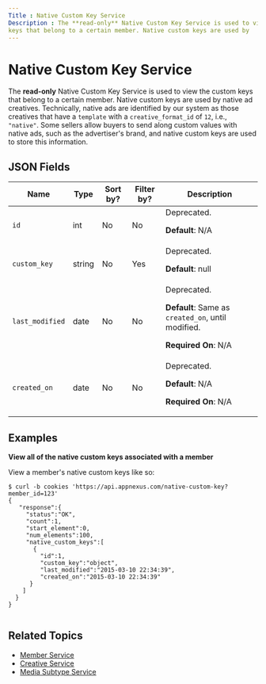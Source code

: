 ```yaml
---
Title : Native Custom Key Service
Description : The **read-only** Native Custom Key Service is used to view the custom
keys that belong to a certain member. Native custom keys are used by
---
```



# Native Custom Key Service



The **read-only** Native Custom Key Service is used to view the custom
keys that belong to a certain member. Native custom keys are used by
native ad creatives. Technically, native ads are identified by our
system as those creatives that have a `template` with a
`creative_format_id` of `12`, i.e., `"native"`. Some sellers allow
buyers to send along custom values with native ads, such as the
advertiser's brand, and native custom keys are used to store this
information.



## JSON Fields

<table class="table">
<thead class="thead">
<tr class="header row">
<th id="ID-0000231f__entry__1" class="entry colsep-1 rowsep-1">Name</th>
<th id="ID-0000231f__entry__2" class="entry colsep-1 rowsep-1">Type</th>
<th id="ID-0000231f__entry__3" class="entry colsep-1 rowsep-1">Sort
by?</th>
<th id="ID-0000231f__entry__4" class="entry colsep-1 rowsep-1">Filter
by?</th>
<th id="ID-0000231f__entry__5"
class="entry colsep-1 rowsep-1">Description</th>
</tr>
</thead>
<tbody class="tbody">
<tr class="odd row">
<td class="entry colsep-1 rowsep-1"
headers="ID-0000231f__entry__1"><code class="ph codeph">id</code></td>
<td class="entry colsep-1 rowsep-1"
headers="ID-0000231f__entry__2">int</td>
<td class="entry colsep-1 rowsep-1"
headers="ID-0000231f__entry__3">No</td>
<td class="entry colsep-1 rowsep-1"
headers="ID-0000231f__entry__4">No</td>
<td class="entry colsep-1 rowsep-1"
headers="ID-0000231f__entry__5">Deprecated.
<p><strong>Default</strong>: N/A</p></td>
</tr>
<tr class="even row">
<td class="entry colsep-1 rowsep-1"
headers="ID-0000231f__entry__1"><code
class="ph codeph">custom_key</code></td>
<td class="entry colsep-1 rowsep-1"
headers="ID-0000231f__entry__2">string</td>
<td class="entry colsep-1 rowsep-1"
headers="ID-0000231f__entry__3">No</td>
<td class="entry colsep-1 rowsep-1"
headers="ID-0000231f__entry__4">Yes</td>
<td class="entry colsep-1 rowsep-1"
headers="ID-0000231f__entry__5">Deprecated.
<p><strong>Default</strong>: null</p></td>
</tr>
<tr class="odd row">
<td class="entry colsep-1 rowsep-1"
headers="ID-0000231f__entry__1"><code
class="ph codeph">last_modified</code></td>
<td class="entry colsep-1 rowsep-1"
headers="ID-0000231f__entry__2">date</td>
<td class="entry colsep-1 rowsep-1"
headers="ID-0000231f__entry__3">No</td>
<td class="entry colsep-1 rowsep-1"
headers="ID-0000231f__entry__4">No</td>
<td class="entry colsep-1 rowsep-1"
headers="ID-0000231f__entry__5">Deprecated.
<p><strong>Default</strong>: Same as <code
class="ph codeph">created_on</code>, until modified.</p>
<p><strong>Required On</strong>: N/A</p></td>
</tr>
<tr class="even row">
<td class="entry colsep-1 rowsep-1"
headers="ID-0000231f__entry__1"><code
class="ph codeph">created_on</code></td>
<td class="entry colsep-1 rowsep-1"
headers="ID-0000231f__entry__2">date</td>
<td class="entry colsep-1 rowsep-1"
headers="ID-0000231f__entry__3">No</td>
<td class="entry colsep-1 rowsep-1"
headers="ID-0000231f__entry__4">No</td>
<td class="entry colsep-1 rowsep-1"
headers="ID-0000231f__entry__5">Deprecated.
<p><strong>Default</strong>: N/A</p>
<p><strong>Required On</strong>: N/A</p></td>
</tr>
</tbody>
</table>





## Examples

**View all of the native custom keys associated with a member**

View a member's native custom keys like so:

``` pre
$ curl -b cookies 'https://api.appnexus.com/native-custom-key?member_id=123'
{
   "response":{
     "status":"OK",
     "count":1,
     "start_element":0,
     "num_elements":100,
     "native_custom_keys":[
       {
         "id":1,
         "custom_key":"object",
         "last_modified":"2015-03-10 22:34:39",
         "created_on":"2015-03-10 22:34:39" 
      }
    ]
  }
}
      
```





## Related Topics

- <a
  href="https://docs.xandr.com/bundle/xandr-api/page/member-service.html"
  class="xref" target="_blank">Member Service</a>
- <a
  href="https://docs.xandr.com/bundle/xandr-api/page/creative-service.html"
  class="xref" target="_blank">Creative Service</a>
- <a
  href="https://docs.xandr.com/bundle/xandr-api/page/media-subtype-service.html"
  class="xref" target="_blank">Media Subtype Service</a>






